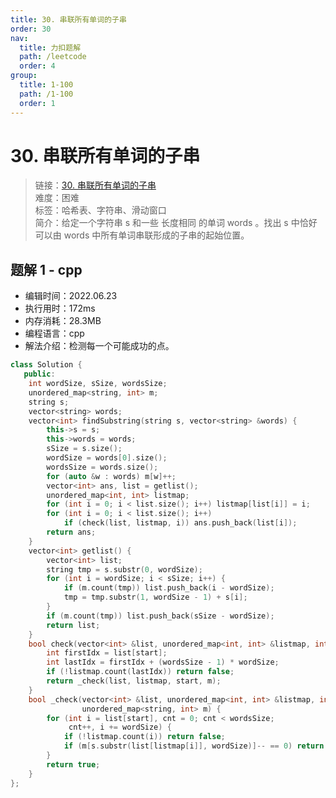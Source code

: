 ```yaml
---
title: 30. 串联所有单词的子串
order: 30
nav:
  title: 力扣题解
  path: /leetcode
  order: 4
group:
  title: 1-100
  path: /1-100
  order: 1
---
```


# 30. 串联所有单词的子串
    
> 链接：[30. 串联所有单词的子串](https://leetcode.cn/problems/substring-with-concatenation-of-all-words/)  
> 难度：困难  
> 标签：哈希表、字符串、滑动窗口  
> 简介：给定一个字符串 s 和一些 长度相同 的单词 words 。找出 s 中恰好可以由 words 中所有单词串联形成的子串的起始位置。
      
## 题解 1 - cpp
- 编辑时间：2022.06.23
- 执行用时：172ms
- 内存消耗：28.3MB
- 编程语言：cpp
- 解法介绍：检测每一个可能成功的点。
```cpp
class Solution {
   public:
    int wordSize, sSize, wordsSize;
    unordered_map<string, int> m;
    string s;
    vector<string> words;
    vector<int> findSubstring(string s, vector<string> &words) {
        this->s = s;
        this->words = words;
        sSize = s.size();
        wordSize = words[0].size();
        wordsSize = words.size();
        for (auto &w : words) m[w]++;
        vector<int> ans, list = getlist();
        unordered_map<int, int> listmap;
        for (int i = 0; i < list.size(); i++) listmap[list[i]] = i;
        for (int i = 0; i < list.size(); i++)
            if (check(list, listmap, i)) ans.push_back(list[i]);
        return ans;
    }
    vector<int> getlist() {
        vector<int> list;
        string tmp = s.substr(0, wordSize);
        for (int i = wordSize; i < sSize; i++) {
            if (m.count(tmp)) list.push_back(i - wordSize);
            tmp = tmp.substr(1, wordSize - 1) + s[i];
        }
        if (m.count(tmp)) list.push_back(sSize - wordSize);
        return list;
    }
    bool check(vector<int> &list, unordered_map<int, int> &listmap, int start) {
        int firstIdx = list[start];
        int lastIdx = firstIdx + (wordsSize - 1) * wordSize;
        if (!listmap.count(lastIdx)) return false;
        return _check(list, listmap, start, m);
    }
    bool _check(vector<int> &list, unordered_map<int, int> &listmap, int start,
                unordered_map<string, int> m) {
        for (int i = list[start], cnt = 0; cnt < wordsSize;
             cnt++, i += wordSize) {
            if (!listmap.count(i)) return false;
            if (m[s.substr(list[listmap[i]], wordSize)]-- == 0) return false;
        }
        return true;
    }
};
```

      